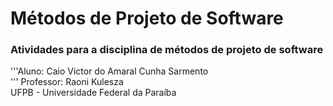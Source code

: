 # Métodos de Projeto de Software
### Atividades para a disciplina de métodos de projeto de software
   '''Aluno: Caio Victor do Amaral Cunha Sarmento </br>'''
   Professor: Raoni Kulesza </br>
   UFPB - Universidade Federal da Paraíba


